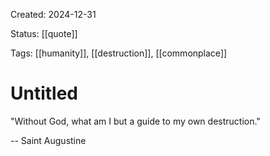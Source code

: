 Created: 2024-12-31

Status: [[quote]] 

Tags: [[humanity]], [[destruction]], [[commonplace]]

# Untitled


"Without God, what am I but a guide to my own destruction."

-- Saint Augustine

